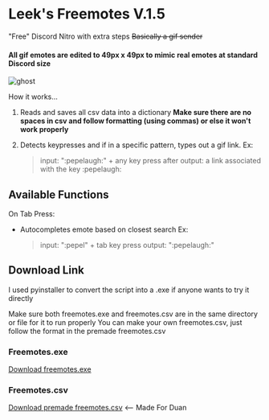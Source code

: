 # Leek's Freemotes V.1.5
 "Free" Discord Nitro with extra steps
 ~~Basically a gif sender~~
#### All gif emotes are edited to 49px x 49px to mimic real emotes at standard Discord size

![ghost](https://media.giphy.com/media/8t1i5Zq4dffx2d6v1R/giphy.gif)

How it works...

1. Reads and saves all csv data into a dictionary
**Make sure there are no spaces in csv and follow formatting (using commas) or else it won't work properly**

2. Detects keypresses and if in a specific pattern, types out a gif link.
	Ex:
	> input: ":pepelaugh:" + any key press after
	> output: a link associated with the key :pepelaugh:

## Available Functions

On Tab Press:
- Autocompletes emote based on closest search
 	Ex:
 	> input: ":pepel" + tab key press
 	> output: ":pepelaugh:"

## Download Link

I used pyinstaller to convert the script into a .exe if anyone wants to try it directly

Make sure both freemotes.exe and freemotes.csv are in the same directory or file for it to run properly
You can make your own freemotes.csv, just follow the format in the premade freemotes.csv

### Freemotes.exe
[Download freemotes.exe](https://github.com/minjualgae/Freemotes/raw/main/Freemotes/freemote.exe)

### Freemotes.csv
[Download premade freemotes.csv](https://drive.google.com/file/d/1VkETFiftPUtEsFZ20wx3ke3KJXkUc00H/view) <-- Made For Duan
